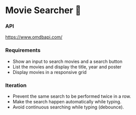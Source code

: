# Movie Searcher 🍿

### API

https://www.omdbapi.com/

### Requirements

* Show an input to search movies and a search button
* List the movies and display the title, year and poster
* Display movies in a responsive grid

### Iteration

* Prevent the same search to be performed twice in a row.
* Make the search happen automatically while typing.
* Avoid continuous searching while typing (debounce).

